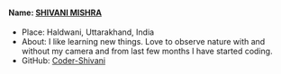 #### Name: [SHIVANI MISHRA](https://github.com/Coder-Shivani)
- Place: Haldwani, Uttarakhand, India
- About: I like learning new things. Love to observe nature with and without my camera and from last few months I have started coding.
- GitHub: [Coder-Shivani](https://github.com/Coder-Shivani)
